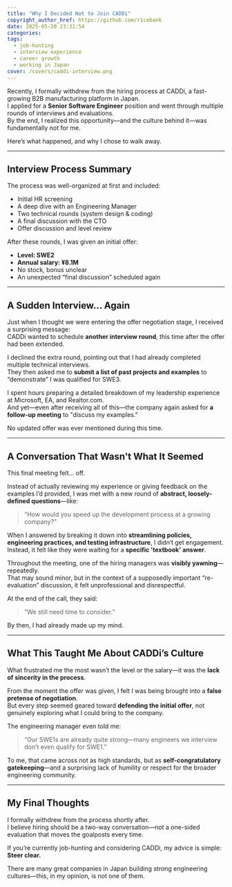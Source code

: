 ```yaml
---
title: "Why I Decided Not to Join CADDi"
copyright_author_href: https://github.com/r1cebank
date: 2025-05-20 23:31:54
categories:
tags:
  - job-hunting
  - interview experience
  - career growth
  - working in Japan
cover: /covers/caddi-interview.png
---
```


Recently, I formally withdrew from the hiring process at CADDi, a fast-growing B2B manufacturing platform in Japan.  
I applied for a **Senior Software Engineer** position and went through multiple rounds of interviews and evaluations.  
By the end, I realized this opportunity—and the culture behind it—was fundamentally not for me.

Here’s what happened, and why I chose to walk away.

---

## Interview Process Summary

The process was well-organized at first and included:

- Initial HR screening
- A deep dive with an Engineering Manager
- Two technical rounds (system design & coding)
- A final discussion with the CTO
- Offer discussion and level review

After these rounds, I was given an initial offer:

- **Level: SWE2**
- **Annual salary: ¥8.1M**
- No stock, bonus unclear
- An unexpected “final discussion” scheduled again

---

## A Sudden Interview… Again

Just when I thought we were entering the offer negotiation stage, I received a surprising message:  
CADDi wanted to schedule **another interview round**, this time after the offer had been extended.

I declined the extra round, pointing out that I had already completed multiple technical interviews.  
They then asked me to **submit a list of past projects and examples** to “demonstrate” I was qualified for SWE3.

I spent hours preparing a detailed breakdown of my leadership experience at Microsoft, EA, and Realtor.com.  
And yet—even after receiving all of this—the company again asked for **a follow-up meeting** to "discuss my examples."

No updated offer was ever mentioned during this time.

---

## A Conversation That Wasn't What It Seemed

This final meeting felt... off.

Instead of actually reviewing my experience or giving feedback on the examples I’d provided, I was met with a new round of **abstract, loosely-defined questions**—like:

> “How would you speed up the development process at a growing company?”

When I answered by breaking it down into **streamlining policies, engineering practices, and testing infrastructure**, I didn’t get engagement.  
Instead, it felt like they were waiting for a **specific 'textbook' answer**.

Throughout the meeting, one of the hiring managers was **visibly yawning**—repeatedly.  
That may sound minor, but in the context of a supposedly important “re-evaluation” discussion, it felt unprofessional and disrespectful.

At the end of the call, they said:

> “We still need time to consider.”

By then, I had already made up my mind.

---

## What This Taught Me About CADDi’s Culture

What frustrated me the most wasn’t the level or the salary—it was the **lack of sincerity in the process**.

From the moment the offer was given, I felt I was being brought into a **false pretense of negotiation**.  
But every step seemed geared toward **defending the initial offer**, not genuinely exploring what I could bring to the company.

The engineering manager even told me:

> “Our SWE1s are already quite strong—many engineers we interview don’t even qualify for SWE1.”

To me, that came across not as high standards, but as **self-congratulatory gatekeeping**—and a surprising lack of humility or respect for the broader engineering community.

---

## My Final Thoughts

I formally withdrew from the process shortly after.  
I believe hiring should be a two-way conversation—not a one-sided evaluation that moves the goalposts every time.

If you’re currently job-hunting and considering CADDi, my advice is simple:  
**Steer clear.**

There are many great companies in Japan building strong engineering cultures—this, in my opinion, is not one of them.
